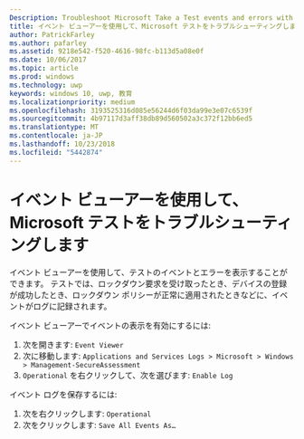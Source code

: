 ```yaml
---
Description: Troubleshoot Microsoft Take a Test events and errors with the event viewer.
title: イベント ビューアーを使用して、Microsoft テストをトラブルシューティングします。
author: PatrickFarley
ms.author: pafarley
ms.assetid: 9218e542-f520-4616-98fc-b113d5a08e0f
ms.date: 10/06/2017
ms.topic: article
ms.prod: windows
ms.technology: uwp
keywords: windows 10, uwp, 教育
ms.localizationpriority: medium
ms.openlocfilehash: 3193525316d085e56244d6f03da99e3e07c6539f
ms.sourcegitcommit: 4b97117d3aff38db89d560502a3c372f12bb6ed5
ms.translationtype: MT
ms.contentlocale: ja-JP
ms.lasthandoff: 10/23/2018
ms.locfileid: "5442874"
---
```

# <a name="troubleshoot-microsoft-take-a-test-with-the-event-viewer"></a>イベント ビューアーを使用して、Microsoft テストをトラブルシューティングします

イベント ビューアーを使用して、テストのイベントとエラーを表示することができます。 テストでは、ロックダウン要求を受け取ったとき、デバイスの登録が成功したとき、ロックダウン ポリシーが正常に適用されたときなどに、イベントがログに記録されます。

イベント ビューアーでイベントの表示を有効にするには:
1. 次を開きます:  `Event Viewer`
2. 次に移動します:  `Applications and Services Logs > Microsoft > Windows > Management-SecureAssessment`
3. `Operational` を右クリックして、次を選びます:  `Enable Log`

イベント ログを保存するには:
1. 次を右クリックします:  `Operational`
2. 次をクリックします:  `Save All Events As…`
